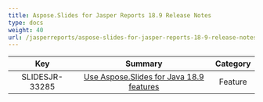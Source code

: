 ```yaml
---
title: Aspose.Slides for Jasper Reports 18.9 Release Notes
type: docs
weight: 40
url: /jasperreports/aspose-slides-for-jasper-reports-18-9-release-notes/
---
```


|**Key** |**Summary** |**Category** |
| :-: | :-: | :-: |
|SLIDESJR-33285|[Use Aspose.Slides for Java 18.9 features](https://docs.aspose.com/display/slidesjava/Aspose.Slides+for+Java+18.9+Release+Notes)|Feature|

